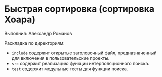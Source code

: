 # Быстрая сортировка (сортировка Хоара)

Выполнил: Александр Романов

Раскладка по директориям:

  - `include` содержит открытые заголовочный файл, предназначенный для
    включения в пользовательские проекты.
  - `src` содержит реализацию функции интерполяционного поиска.
  - `test` содержит модульные тесты для функции поиска.
